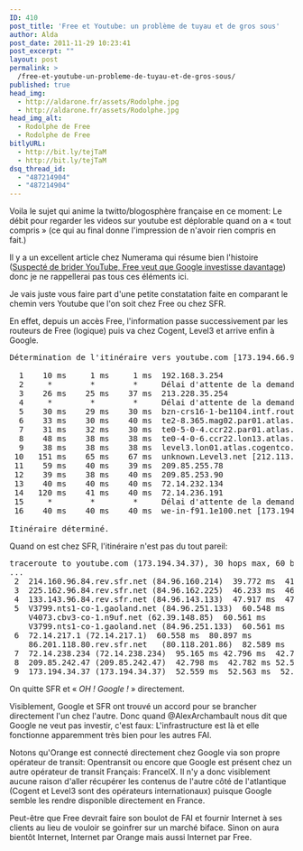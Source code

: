 ```yaml
---
ID: 410
post_title: 'Free et Youtube: un problème de tuyau et de gros sous'
author: Alda
post_date: 2011-11-29 10:23:41
post_excerpt: ""
layout: post
permalink: >
  /free-et-youtube-un-probleme-de-tuyau-et-de-gros-sous/
published: true
head_img:
  - http://aldarone.fr/assets/Rodolphe.jpg
  - http://aldarone.fr/assets/Rodolphe.jpg
head_img_alt:
  - Rodolphe de Free
  - Rodolphe de Free
bitlyURL:
  - http://bit.ly/tejTaM
  - http://bit.ly/tejTaM
dsq_thread_id:
  - "487214904"
  - "487214904"
---
```

Voila le sujet qui anime la twitto/blogosphère française en ce moment: Le débit pour regarder les videos sur youtube est déplorable quand on a « tout compris » (ce qui au final donne l'impression de n'avoir rien compris en fait.)

Il y a un excellent article chez Numerama qui résume bien l'histoire (<a href="http://www.numerama.com/magazine/20728-suspecte-de-brider-youtube-free-veut-que-google-investisse-davantage.html">Suspecté de brider YouTube, Free veut que Google investisse davantage</a>) donc je ne rappellerai pas tous ces éléments ici.

Je vais juste vous faire part d'une petite constatation faite en comparant le chemin vers Youtube que l'on soit chez Free ou chez SFR.

En effet, depuis un accès Free, l'information passe successivement par les routeurs de Free (logique) puis va chez Cogent, Level3 et arrive enfin à Google.

<pre class="brush: text plain; highlight: [8, 12]">Détermination de l'itinéraire vers youtube.com [173.194.66.91] avec un maximum de 30 sauts :

  1    10 ms     1 ms     1 ms  192.168.3.254
  2     *        *        *     Délai d'attente de la demande dépassé.
  3    26 ms    25 ms    37 ms  213.228.35.254
  4     *        *        *     Délai d'attente de la demande dépassé.
  5    30 ms    29 ms    30 ms  bzn-crs16-1-be1104.intf.routers.proxad.net [212.27.50.185]
  6    33 ms    30 ms    40 ms  te2-8.365.mag02.par01.atlas.cogentco.com [149.6.160.101]
  7    31 ms    32 ms    30 ms  te0-5-0-4.ccr22.par01.atlas.cogentco.com [130.117.49.85]
  8    48 ms    38 ms    38 ms  te0-4-0-6.ccr22.lon13.atlas.cogentco.com [154.54.37.209]
  9    38 ms    38 ms    38 ms  level3.lon01.atlas.cogentco.com [130.117.15.82]
 10   151 ms    65 ms    67 ms  unknown.Level3.net [212.113.15.186]
 11    59 ms    40 ms    39 ms  209.85.255.78
 12    39 ms    38 ms    40 ms  209.85.253.90
 13    40 ms    40 ms    40 ms  72.14.232.134
 14   120 ms    41 ms    40 ms  72.14.236.191
 15     *        *        *     Délai d'attente de la demande dépassé.
 16    40 ms    40 ms    40 ms  we-in-f91.1e100.net [173.194.66.91]

Itinéraire déterminé.</pre>

Quand on est chez SFR, l'itinéraire n'est pas du tout pareil:

<pre class="brush: text plain; highlight: [10]">traceroute to youtube.com (173.194.34.37), 30 hops max, 60 byte packets
...
 2  214.160.96.84.rev.sfr.net (84.96.160.214)  39.772 ms  41.473 ms  46.224 ms
 3  225.162.96.84.rev.sfr.net (84.96.162.225)  46.233 ms  46.236 ms  46.234 ms
 4  133.143.96.84.rev.sfr.net (84.96.143.133)  47.917 ms  47.930 ms *
 5  V3799.nts1-co-1.gaoland.net (84.96.251.133)  60.548 ms
    V4073.cbv3-co-1.n9uf.net (62.39.148.85)  60.561 ms
    V3799.nts1-co-1.gaoland.net (84.96.251.133)  60.561 ms 
 6  72.14.217.1 (72.14.217.1)  60.558 ms  80.897 ms 
    86.201.118.80.rev.sfr.net   (80.118.201.86)  82.589 ms 
 7  72.14.238.234 (72.14.238.234)  95.165 ms 42.796 ms  42.791 ms 
 8  209.85.242.47 (209.85.242.47)  42.798 ms  42.782 ms 52.550 ms 
 9  173.194.34.37 (173.194.34.37)  52.559 ms  52.563 ms  52.561 ms</pre>

On quitte SFR et « <em>OH ! Google !</em> » directement.

Visiblement, Google et SFR ont trouvé un accord pour se brancher directement l'un chez l'autre. Donc quand @AlexArchambault nous dit que Google ne veut pas investir, c'est faux: L'infrastructure est là et elle fonctionne apparemment très bien pour les autres FAI.

Notons qu'Orange est connecté directement chez Google via son propre opérateur de transit: Opentransit ou encore que Google est présent chez un autre opérateur de transit Français: FranceIX. Il n'y a donc visiblement aucune raison d'aller récupérer les contenus de l'autre côté de l'atlantique (Cogent et Level3 sont des opérateurs internationaux) puisque Google semble les rendre disponible directement en France.

Peut-être que Free devrait faire son boulot de FAI et fournir Internet à ses clients au lieu de vouloir se goinfrer sur un marché biface. Sinon on aura bientôt Internet, Internet par Orange mais aussi Internet par Free.